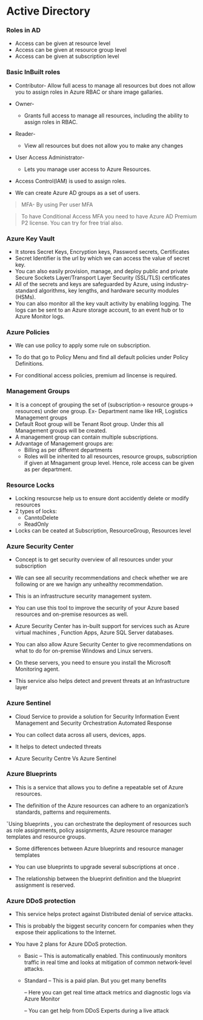 # Active Directory

### Roles in AD

- Access can be given at resource level
- Access can be given at resource group level
- Access can be given at subscription level

### Basic InBuilt roles

- Contributor-
  Allow full acess to manage all resources but does not allow you to assign roles in Azure RBAC or share image gallaries.
- Owner-
  - Grants full access to manage all resources, including the ability to assign roles in RBAC.
- Reader-
  - View all resources but does not allow you to make any changes
- User Access Administrator-

  - Lets you manage user access to Azure Resources.

- Access Control(IAM) is used to assign roles.

- We can create Azure AD groups as a set of users.

> MFA- By using Per user MFA

> To have Conditional Access MFA you need to have Azure AD Premium P2 license. You can try for free trial also.

### Azure Key Vault

- It stores Secret Keys, Encryption keys, Password secrets, Certificates
- Secret Identifier is the url by which we can access the value of secret key.
- You can also easily provision, manage, and deploy public and private Secure Sockets Layer/Transport Layer Security (SSL/TLS) certificates
- All of the secrets and keys are safeguarded by Azure, using industry-standard algorithms, key lengths, and hardware security modules (HSMs).
- You can also monitor all the key vault activity by enabling logging. The logs can be sent to an Azure storage account, to an event hub or to Azure Monitor logs.

### Azure Policies

- We can use policy to apply some rule on subscription.
- To do that go to Policy Menu and find all default policies under Policy Definitions.

- For conditional access policies, premium ad lincense is required.

### Management Groups

- It is a concept of grouping the set of (subscription-> resource groups-> resources) under one group. Ex- Department name like HR, Logistics Management groups
- Default Root group will be Tenant Root group. Under this all Management groups will be created.
- A management group can contain multiple subscriptions.
- Advantage of Management groups are:
  - Billing as per different departments
  - Roles will be inherited to all resources, resource groups, subscription if given at Mnagament group level. Hence, role access can be given as per department.

### Resource Locks

- Locking resourcse help us to ensure dont accidently delete or modify resources
- 2 types of locks:
  - CanntoDelete
  - ReadOnly
- Locks can be ceated at Subscription, ResourceGroup, Resources level

### Azure Security Center

- Concept is to get security overview of all resources under your subscription
- We can see all security recommendations and check whether we are following or are we havign any unhealthy recommendation.
- This is an infrastructure security management system.

- You can use this tool to improve the security of your Azure based resources and on-premise resources as well.

- Azure Security Center has in-built support for services such as Azure virtual machines , Function Apps, Azure SQL Server databases.

- You can also allow Azure Security Center to give recommendations on what to do for on-premise Windows and Linux servers.

- On these servers, you need to ensure you install the Microsoft Monitoring agent.

- This service also helps detect and prevent threats at an Infrastructure layer

### Azure Sentinel

- Cloud Service to provide
  a solution for Security Information Event Management and Security Orchestration Automated Response
- You can collect data across all users, devices, apps.
- It helps to detect undected threats

- Azure Security Centre Vs Azure Sentinel

### Azure Blueprints

- This is a service that allows you to define a repeatable set of Azure resources.

- The definition of the Azure resources can adhere to an organization’s standards, patterns and requirements.

ˇUsing blueprints , you can orchestrate the deployment of resources such as role assignments, policy assignments, Azure resource manager templates and resource groups.

- Some differences between Azure blueprints and resource manager templates

- You can use blueprints to upgrade several subscriptions at once .

- The relationship between the blueprint definition and the blueprint assignment is reserved.

### Azure DDoS protection

- This service helps protect against Distributed denial of service attacks.

- This is probably the biggest security concern for companies when they expose their applications to the Internet.

- You have 2 plans for Azure DDoS protection.

  - Basic – This is automatically enabled. This continuously monitors traffic in real time and looks at mitigation of common network-level attacks.

  - Standard – This is a paid plan. But you get many benefits

    – Here you can get real time attack metrics and diagnostic logs via Azure Monitor

    – You can get help from DDoS Experts during a live attack
